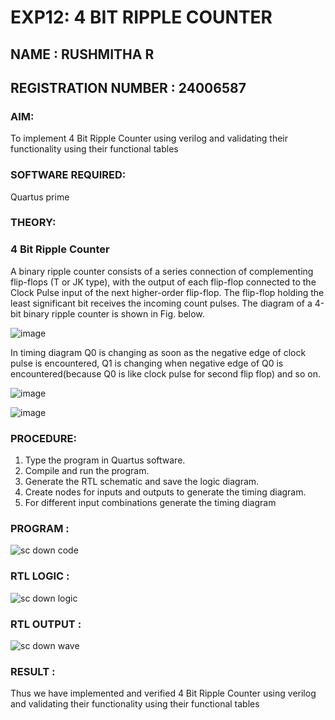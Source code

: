 # EXP12: 4 BIT RIPPLE COUNTER
## NAME  : RUSHMITHA R 
## REGISTRATION NUMBER : 24006587

### AIM:

To implement 4 Bit Ripple Counter using verilog and validating their functionality using their functional tables

### SOFTWARE REQUIRED:

Quartus prime

### THEORY:

### 4 Bit Ripple Counter

A binary ripple counter consists of a series connection of complementing flip-flops (T or JK type), with the output of each flip-flop connected to the Clock Pulse input of the next higher-order flip-flop. The flip-flop holding the least significant bit receives the incoming count pulses. The diagram of a 4-bit binary ripple counter is shown in Fig. below.

![image](https://github.com/naavaneetha/4-BIT-RIPPLE-COUNTER/assets/154305477/cb4b74d4-31ab-4359-95d0-d22e67daba13)

In timing diagram Q0 is changing as soon as the negative edge of clock pulse is encountered, Q1 is changing when negative edge of Q0 is encountered(because Q0 is like clock pulse for second flip flop) and so on.

![image](https://github.com/naavaneetha/4-BIT-RIPPLE-COUNTER/assets/154305477/a573a7d6-014e-4e54-93e6-e2ac9530960b)

![image](https://github.com/naavaneetha/4-BIT-RIPPLE-COUNTER/assets/154305477/85e1958a-2fc1-49bb-9a9f-d58ccbf3663c)

### PROCEDURE:
 
 1. Type the program in Quartus software.
 2. Compile and run the program.
 3. Generate the RTL schematic and save the logic diagram.
 4. Create nodes for inputs and outputs to generate the timing diagram.
 5. For different input combinations generate the timing diagram



### PROGRAM :

![sc down code](https://github.com/user-attachments/assets/630373c3-f73d-4988-928c-60e9a4c12d67)


### RTL LOGIC :

![sc down logic](https://github.com/user-attachments/assets/57bc25fb-c557-4292-8617-2f4488bbce18)


### RTL OUTPUT :

![sc down wave](https://github.com/user-attachments/assets/c22f9bd4-5674-4ba7-b4e3-9f6b9ca6e3f2)

### RESULT :

Thus we have implemented and verified 4 Bit Ripple Counter using verilog and validating their functionality using their functional tables 
